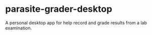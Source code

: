 # parasite-grader-desktop
A personal desktop app for help record and grade results from a lab examination.
